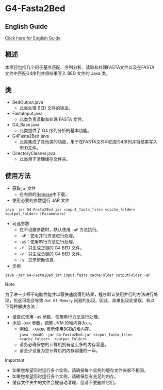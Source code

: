 # G4-Fasta2Bed

## English Guide
[Click here for English Guide](./README-EN.md)

## 概述
本项目包括几个用于基序匹配、序列分析、读取和处理FASTA文件以及在FASTA文件中匹配G4序列并将结果写入 BED 文件的 Java 类。

## 类
- BedOutput.java
    - 此类处理 BED 文件的输出。
- FastaInput.java
    - 此类负责读取和处理 FASTA 文件。
- G4_Base.java
    - 此类提供了 G4 序列分析的基本功能。
- G4Fasta2Bed.java
    - 此类集成了其他类的功能，用于在FASTA文件中匹配G4序列并将结果写入BED文件。
- DirectoryCleaner.java
    - 此类用于清理缓存文件夹。

## 使用方法
- 获取`jar`文件
    - 在右侧的[Release](https://github.com/ngao2k/G4-Fasta2Bed/releases)中下载。
- 使用必要的参数运行 JAR 文件
```
java -jar G4-Fasta2Bed.jar <input_fasta_file> <cache_folder>  <output_Folder> [Parameters]
```
- 可选参数
    - 在不设置参数时，默认使用 `-aP` 方法执行。
    - `-aP`：使用并行方法进行处理。
    - `-aS`：使用串行方法进行处理。
    - `-f`：只生成正链的 G4 BED 文件。
    - `-r`：只生成负链的 G4 BED 文件。
    - `-h`：显示帮助信息。
- 示例
```
java -jar G4-Fasta2Bed.jar input.fasta cacheFolder outputFolder -aP
```
>[!NOTE]
>为了进一步榨干电脑性能并以最快速度得到结果，程序默认使用并行的方法进行处理，但这可能会导致 `Out Of Memory` 问题的出现。因此，如果出现此错误，有以下两种解决方法：
> - 请尝试使用 `-aS` 参数，使用串行方法进行处理。
> - 添加 `-Xmx` 参数，调整 JVM 的堆内存大小。
>   - 例如，`-Xmx8G` 表示使用8GB的堆内存。</br>
        ```
        java -Xmx8G -jar G4-Fasta2Bed.jar <input_fasta_file> <cache_folder>  <output_Folder>
        ```
>   - 请务必确保您的计算机拥有这么多的内存容量。
>   - 请至少设置为您计算机的内存容量的一半。

> [!IMPORTANT]
>    - 如果您希望同时运行多个实例，请确保每个实例的缓存文件夹都不相同。
>    - 如果您希望同时运行多个实例，请确保您有充足的内存。
>    - 缓存文件夹中的文件会被自动清理，但请不要删除它们。
